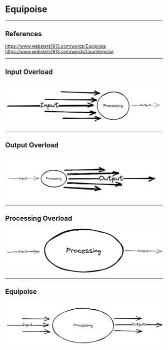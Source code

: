 # Equipoise

<hr />

## References

https://www.websters1913.com/words/Equipoise
https://www.websters1913.com/words/Counterpoise

<hr />

## Input Overload

![Input Overload](/image/equipoise_input_overload.png)

<hr />

## Output Overload

![Output Overload](/image/equipoise_output_overload.png)

<hr />

## Processing Overload

![Processing Overload](/image/equipoise_processing_overload.png)

<hr />

## Equipoise

![Equipoise](/image/equipoise.png)
